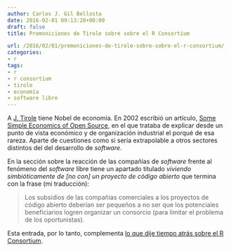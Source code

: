 ```yaml
---
author: Carlos J. Gil Bellosta
date: 2016-02-01 09:13:28+00:00
draft: false
title: Premoniciones de Tirole sobre sobre el R Consortium

url: /2016/02/01/premoniciones-de-tirole-sobre-sobre-el-r-consortium/
categories:
- r
tags:
- r
- r consortium
- tirole
- economía
- software libre
---
```


A [J. Tirole](https://en.wikipedia.org/wiki/Jean_Tirole) tiene Nobel de economía. En 2002 escribió un artículo, [Some Simple Economics of Open Source](http://www.people.hbs.edu/jlerner/simple.pdf), en el que trataba de explicar desde un punto de vista económico y de organización industrial el porqué de esa rareza. Aparte de cuestiones como si sería extrapolable  a otros sectores distintos del del desarrollo de _software_.

En la sección sobre la reacción de las compañías de _software_ frente al fenómeno del _software_ libre tiene un apartado titulado _viviendo simbióticamente de [no con] un proyecto de código abierto_ que termina con la frase (mi traducción):

>Los subsidios de las compañías comerciales a los proyectos de código abierto deberían ser pequeños a no ser que los potenciales beneficiarios logren organizar un consorcio (para limitar el problema de los oportunistas).

Esta entrada, por lo tanto, complementa [lo que dije tiempo atrás sobre el R Consortium](http://www.datanalytics.com/2015/07/03/r-consortium/).
